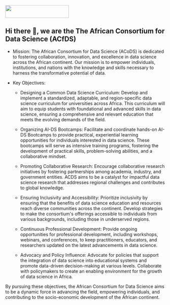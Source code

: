 


<a align="right" href="https://github.com/Consortium-Africain-pour-la-Sci-Don/.github">
<img src="https://imgur.com/jwqFDsr.png" width="200" height="40" />
</a>






## Hi there 👋, we are the The African Consortium for Data Science (ACfDS)       


* Mission:
The African Consortium for Data Science (ACoDS) is dedicated to fostering collaboration, innovation, and excellence in data science across the African continent. Our mission is to empower individuals, institutions, and nations with the knowledge and skills necessary to harness the transformative potential of data.

* Key Objectives:

    + Designing a Common Data Science Curriculum:
    Develop and implement a standardized, adaptable, and region-specific data science curriculum for universities across Africa. This curriculum will aim to equip students with foundational and advanced skills in data science, ensuring a comprehensive and relevant education that meets the evolving demands of the field.

    + Organizing AI-DS Bootcamps:
    Facilitate and coordinate hands-on AI-DS Bootcamps to provide practical, experiential learning opportunities for individuals interested in data science. These bootcamps will serve as intensive training programs, fostering the development of practical skills, problem-solving abilities, and a collaborative mindset.

    + Promoting Collaborative Research:
    Encourage collaborative research initiatives by fostering partnerships among academia, industry, and government entities. ACDS aims to be a catalyst for impactful data science research that addresses regional challenges and contributes to global knowledge.

    + Ensuring Inclusivity and Accessibility:
    Prioritize inclusivity by ensuring that the benefits of data science education and resources reach diverse communities across the continent. Develop strategies to make the consortium's offerings accessible to individuals from various backgrounds, including those in underserved regions.

    + Continuous Professional Development:
    Provide ongoing opportunities for professional development, including workshops, webinars, and conferences, to keep practitioners, educators, and researchers updated on the latest advancements in data science.

    + Advocacy and Policy Influence:
    Advocate for policies that support the integration of data science into educational systems and promote data-driven decision-making at various levels. Collaborate with policymakers to create an enabling environment for the growth of data science in Africa.

By pursuing these objectives, the African Consortium for Data Science aims to be a dynamic force in advancing the field, empowering individuals, and contributing to the socio-economic development of the African continent.




<!--

**Here are some ideas to get you started:**

🙋‍♀️ The African Consortium for Data Science (ACoDS) is dedicated to fostering collaboration, innovation, and excellence in data science across the African continent. Our mission is to empower individuals, institutions, and nations with the knowledge and skills necessary to harness the transformative potential of data. We focus on designing comprehensive data science curricula, organizing AI-DS bootcamps, and promoting collaborative research initiatives to address regional challenges. 
ACoDS is committed to inclusivity, accessibility, and continuous professional development in the dynamic field of data science.
🌈 Contribution guidelines - how can the community get involved?
👩‍💻 Useful resources - where can the community find your docs? Is there anything else the community should know?
🍿 Fun facts - what does your team eat for breakfast?
🧙 Remember, you can do mighty things with the power of [Markdown](https://docs.github.com/github/writing-on-github/getting-started-with-writing-and-formatting-on-github/basic-writing-and-formatting-syntax)
<div align="right" class="container" data-name="#4 - France">
  <div class="flag andorra">
         <img src="https://imgur.com/jwqFDsr.png" class="france__logo" width="200" height="40" alt="france" href="aims.ac.za" />
  </div>
</div>

-->
